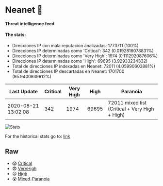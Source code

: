 # Neanet :hocho:
#### Threat intelligence feed
#### The stats:

- Direcciones IP con mala reputacion analizadas: 1773711 (100%)
- Direcciones IP determinadas como 'Critical':  342 (0.0192816078831%)
- Direcciones IP determinadas como 'Very High':  1974 (0.111292087606%)
- Direcciones IP determinadas como 'High':  69695 (3.92933234332)
- Total de direcciones IP indexadas en Neanet:  72011 (4.05990603881%)
- Total de direcciones IP descartadas en Neanet:  1701700 (95.9400939612%)

| Last Update | Critical | Very High | High | Paranoia |
| --- | --- | --- | --- | --- |
| 2020-08-21 13:02:08 | 342 | 1974 | 69695 | 72011 mixed list (Critical + Very High + High)|

![Stats](https://docs.google.com/spreadsheets/d/e/2PACX-1vSnaNMIXVabIpDJjufMlzH7poXnshF3mgd8Is1g9ytUEzVsP5my4Trn8f-xkoLLQ38xpL3HtmUexLo6/pubchart?oid=501124687&format=image)

For the historical stats go to: [link](/stats.csv)
## Raw
- :scream: [Critical](https://raw.githubusercontent.com/JavaGarcia/Neanet/master/blacklists/neanet_critical.txt)
- :fearful: [VeryHigh](https://raw.githubusercontent.com/JavaGarcia/Neanet/master/blacklists/neanet_veryHigh.txtt)
- :frowning: [High](https://raw.githubusercontent.com/JavaGarcia/Neanet/master/blacklists/neanet_high.txt)
- :dizzy_face: [Mixed-Paranoia](https://raw.githubusercontent.com/JavaGarcia/Neanet/master/blacklists/neanet_all.txt)























































































































































































































































































































































